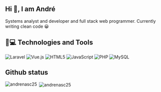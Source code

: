 ## Hi 👋, I am André

Systems analyst and developer and full stack web programmer. Currently writing clean code :grinning:

## 🚀💻 Technologies and Tools
![Laravel](https://img.shields.io/badge/laravel-%23FF2D20.svg?style=for-the-badge&logo=laravel&logoColor=white)
![Vue.js](https://img.shields.io/badge/vuejs-%2335495e.svg?style=for-the-badge&logo=vuedotjs&logoColor=%234FC08D)
![HTML5](https://img.shields.io/badge/html5-%23E34F26.svg?style=for-the-badge&logo=html5&logoColor=white)
![JavaScript](https://img.shields.io/badge/javascript-%23323330.svg?style=for-the-badge&logo=javascript&logoColor=%23F7DF1E)
![PHP](https://img.shields.io/badge/php-%23777BB4.svg?style=for-the-badge&logo=php&logoColor=white)
![MySQL](https://img.shields.io/badge/mysql-%2300f.svg?style=for-the-badge&logo=mysql&logoColor=white)

## Github status

<p><img align="left" src="https://github-readme-stats.vercel.app/api/top-langs?username=andrenasc25&show_icons=true&locale=en&layout=compact" alt="andrenasc25" /></p>

<p>&nbsp;<img align="center" src="https://github-readme-stats.vercel.app/api?username=andrenasc25&show_icons=true&locale=en" alt="andrenasc25" /></p>

